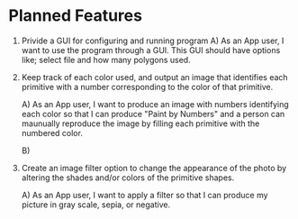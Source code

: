 # Planned Features

1) Privide a GUI for configuring and running program
    A) As an App user, I want to use the program through a GUI. This GUI should have options like; select file and how many polygons used.

2) Keep track of each color used, and output an image that identifies each primitive with a number corresponding to the color of that primitive.

    A) As an App user, I want to produce an image with numbers identifying each color so that I can produce "Paint by Numbers" and a person can maunually reproduce the image by filling each primitive with the numbered color.
  
    B) 

3) Create an image filter option to change the appearance of the photo by altering the shades and/or colors of the primitive shapes. 

    A) As an App user, I want to apply a filter so that I can produce my picture in gray scale, sepia, or negative.  

